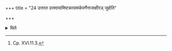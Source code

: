 +++
title = "24 उत्तरत उत्तमायामिष्टकायामर्कपर्णेनाजाक्षीरञ् जुहोति"

+++

<details><summary>थिते</summary>

24. On the outer-most (brick) on the north, (the Adhvaryu) offers milk of a she-goat with a leaf of Arka tree.[^1]  

[^1]: Cp. XVI.11.3. 
</details>
